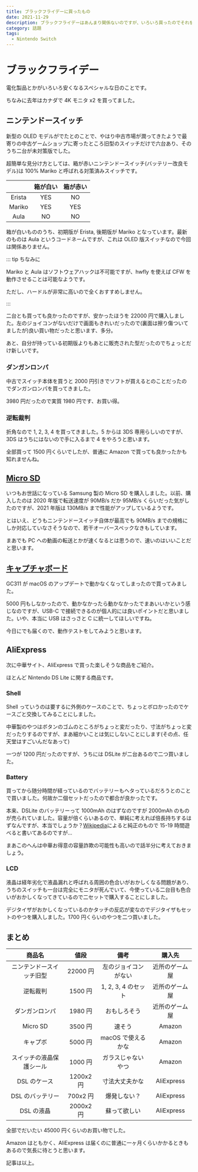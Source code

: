 ```yaml
---
title: ブラックフライデーに買ったもの
date: 2021-11-29
description: ブラックフライデーはあんまり関係ないのですが、いろいろ買ったのでそれを紹介します
category: 話題
tags:
  - Nintendo Switch
---
```


# ブラックフライデー

電化製品とかがいろいろ安くなるスペシャルな日のことです。

ちなみに去年はカナダで 4K モニタ x2 を買ってました。

## ニンテンドースイッチ

新型の OLED モデルがでたとのことで、やはり中古市場が潤ってきたようで最寄りの中古ゲームショップに寄ったところ旧型のスイッチだけで六台あり、そのうち二台が未対策版でした。

超簡単な見分け方としては、箱が赤いニンテンドースイッチ(バッテリー改良モデル)は 100% Mariko と呼ばれる対策済みスイッチです。

|        | 箱が白い | 箱が赤い |
| :----: | :------: | :------: |
| Erista |   YES    |    NO    |
| Mariko |   YES    |   YES    |
|  Aula  |    NO    |    NO    |

箱が白いもののうち、初期版が Erista, 後期版が Mariko となっています。最新のものは Aula というコードネームですが、これは OLED 版スイッチなので今回は関係ありません。

::: tip ちなみに

Mariko と Aula はソフトウェアハックは不可能ですが、hwfly を使えば CFW を動作させることは可能なようです。

ただし、ハードルが非常に高いので全くおすすめしません。

:::

二台とも買っても良かったのですが、安かったほうを 22000 円で購入しました。左のジョイコンがないだけで画面もきれいだったので(裏面は擦り傷ついてましたが)良い買い物だったと思います、多分。

あと、自分が持っている初期版よりもあとに販売された型だったのでちょっとだけ新しいです。

### ダンガンロンパ

中古でスイッチ本体を買うと 2000 円引きでソフトが買えるとのことだったのでダンガンロンパを買ってきました。

3980 円だったので実質 1980 円です、お買い得。

### 逆転裁判

折角なので 1, 2, 3, 4 を買ってきました。5 からは 3DS 専用らしいのですが、3DS はうちにはないので手に入るまで 4 をやろうと思います。

全部買って 1500 円くらいでしたが、普通に Amazon で買っても良かったかも知れませんね。

## [Micro SD](https://www.amazon.co.jp/dp/B09DKRN488)

いつもお世話になっている Samsung 製の Micro SD を購入しました。以前、購入したのは 2020 年版で転送速度が 90MB/s だか 95MB/s くらいだった気がしたのですが、2021 年版は 130MB/s まで性能がアップしているようです。

とはいえ、どうもニンテンドースイッチ自体が最高でも 90MB/s までの規格にしか対応していなさそうなので、若干オーバースペックなきもしています。

まあでも PC への動画の転送とかが速くなるとは思うので、速いのはいいことだと思います。

## [キャプチャボード](https://www.amazon.co.jp/gp/product/B091F7PJ7T)

GC311 が macOS のアップデートで動かなくなってしまったので買ってみました。

5000 円もしなかったので、動かなかったら動かなかったでまあいいかという感じなのですが、USB-C で接続できるのが個人的には良いポイントだと思いました。いや、本当に USB はさっさと C に統一してほしいですね。

今日にでも届くので、動作テストをしてみようと思います。

## AliExpress

次に中華サイト、AliExpress で買った楽しそうな商品をご紹介。

ほとんど Nintendo DS Lite に関する商品です。

### Shell

Shell っていうのは要するに外側のケースのことで、ちょっとボロかったのでケースごと交換してみることにしました。

中華製のやつはボタンのゴムのところがちょっと変だったり、寸法がちょっと変だったりするのですが、まあ細かいことは気にしないことにします(その点、任天堂はすごいんだなあって)

一つが 1200 円だったのですが、うちには DSLite が二台あるので二つ買いました。

### Battery

買ってから随分時間が経っているのでバッテリーもヘタっているだろうとのことで買いました。何故か二個セットだったので都合が良かったです。

本来、DSLite のバッテリーって 1000mAh のはずなのですが 2000mAh のものが売られていました。容量が倍くらいあるので、単純に考えれば倍長持ちするはずなんですが、本当でしょうか？[Wikipedia](https://en.wikipedia.org/wiki/Nintendo_DS_Lite)によると純正のもので 15-19 時間遊べると書いてあるのですが...

まあこのへんは中華お得意の容量詐欺の可能性も高いので話半分に考えておきましょう。

### LCD

液晶は経年劣化で液晶漏れと呼ばれる周囲の色合いがおかしくなる問題があり、うちのスイッチも一台は完全にモニタが死んでいて、今使っている二台目も色合いがおかしくなってきているので二セットで購入することにしました。

デジタイザがおかしくなっているのかタッチの反応が変なのでデジタイザもセットのやつを購入しました。1700 円くらいのやつを二つ買いました。

## まとめ

|          商品名          |   値段    |         備考         |     購入先     |
| :----------------------: | :-------: | :------------------: | :------------: |
| ニンテンドースイッチ旧型 | 22000 円  | 左のジョイコンがない | 近所のゲーム屋 |
|         逆転裁判         |  1500 円  | 1, 2, 3, 4 のセット  | 近所のゲーム屋 |
|      ダンガンロンパ      |  1980 円  |     おもしろそう     | 近所のゲーム屋 |
|         Micro SD         |  3500 円  |        速そう        |     Amazon     |
|         キャプボ         |  5000 円  |  macOS で使えるかな  |     Amazon     |
| スイッチの液晶保護シール |  1000 円  |  ガラスじゃないやつ  |     Amazon     |
|       DSL のケース       | 1200x2 円 |    寸法大丈夫かな    |   AliExpress   |
|     DSL のバッテリー     | 700x2 円  |     爆発しない？     |   AliExpress   |
|        DSL の液晶        | 2000x2 円 |     蘇って欲しい     |   AliExpress   |

全部でだいたい 45000 円くらいのお買い物でした。

Amazon はともかく、AliExpress は届くのに普通に一ヶ月くらいかかるときもあるので気長に待とうと思います。

記事は以上。
